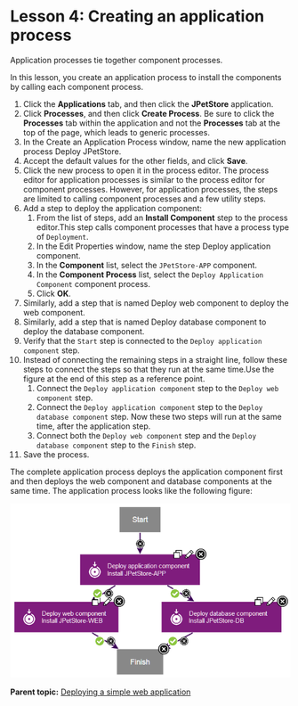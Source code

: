 # Lesson 4: Creating an application process

Application processes tie together component processes.

In this lesson, you create an application process to install the components by calling each component process.

1.   Click the **Applications** tab, and then click the **JPetStore** application. 
2.   Click **Processes**, and then click **Create Process**. Be sure to click the **Processes** tab within the application and not the **Processes** tab at the top of the page, which leads to generic processes.
3.  In the Create an Application Process window, name the new application process Deploy JPetStore. 
4.   Accept the default values for the other fields, and click **Save**. 
5.  Click the new process to open it in the process editor. The process editor for application processes is similar to the process editor for component processes. However, for application processes, the steps are limited to calling component processes and a few utility steps.
6.  Add a step to deploy the application component: 
    1.  From the list of steps, add an **Install Component** step to the process editor.This step calls component processes that have a process type of `Deployment`.
    2.  In the Edit Properties window, name the step Deploy application component. 
    3.  In the **Component** list, select the `JPetStore-APP` component.
    4.  In the **Component Process** list, select the `Deploy Application Component` component process.
    5.   Click **OK**. 
7.  Similarly, add a step that is named Deploy web component to deploy the web component.
8.  Similarly, add a step that is named Deploy database component to deploy the database component.
9.   Verify that the `Start` step is connected to the `Deploy application component` step. 
10. Instead of connecting the remaining steps in a straight line, follow these steps to connect the steps so that they run at the same time.Use the figure at the end of this step as a reference point.
    1.  Connect the `Deploy application component` step to the `Deploy web component` step.
    2.  Connect the `Deploy application component` step to the `Deploy database component` step. Now these two steps will run at the same time, after the application step.
    3.  Connect both the `Deploy web component` step and the `Deploy database component` step to the `Finish` step. 
11. Save the process.

The complete application process deploys the application component first and then deploys the web component and database components at the same time. The application process looks like the following figure:

![The complete application process with three steps that call component processes](../images/webapp_application_process_a.gif)

**Parent topic:** [Deploying a simple web application](../../com.ibm.udeploy.tutorial.doc/topics/webapp_abstract.md)


